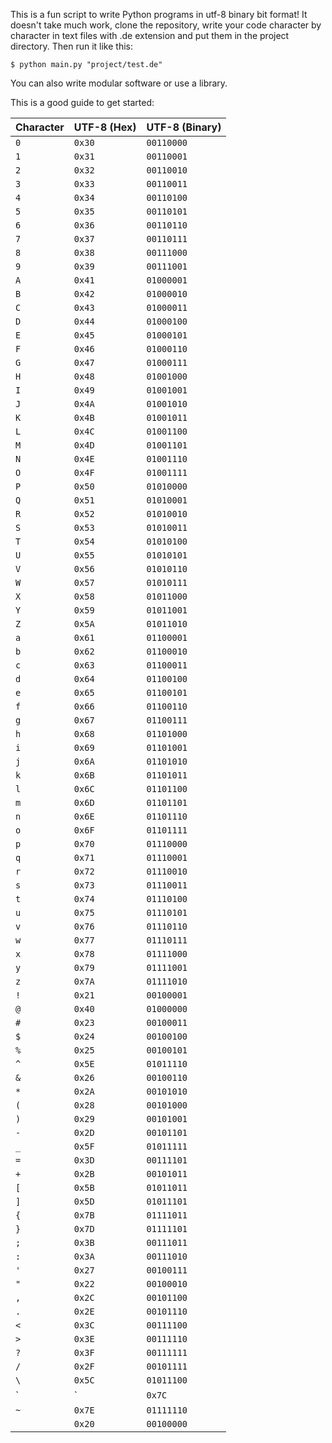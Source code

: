 This is a fun script to write Python programs in utf-8 binary bit format!
It doesn't take much work, clone the repository, write your code character by character in text files with .de extension and put them in the project directory. Then run it like this:
```
$ python main.py "project/test.de"
```

You can also write modular software or use a library.

This is a good guide to get started:

| Character |  UTF-8 (Hex) |  UTF-8 (Binary) |
| ------- | -------------- | ----------------- |
| `0`     | `0x30`         | `00110000`        |
| `1`     | `0x31`         | `00110001`        |
| `2`     | `0x32`         | `00110010`        |
| `3`     | `0x33`         | `00110011`        |
| `4`     | `0x34`         | `00110100`        |
| `5`     | `0x35`         | `00110101`        |
| `6`     | `0x36`         | `00110110`        |
| `7`     | `0x37`         | `00110111`        |
| `8`     | `0x38`         | `00111000`        |
| `9`     | `0x39`         | `00111001`        |
| `A`     | `0x41`         | `01000001`        |
| `B`     | `0x42`         | `01000010`        |
| `C`     | `0x43`         | `01000011`        |
| `D`     | `0x44`         | `01000100`        |
| `E`     | `0x45`         | `01000101`        |
| `F`     | `0x46`         | `01000110`        |
| `G`     | `0x47`         | `01000111`        |
| `H`     | `0x48`         | `01001000`        |
| `I`     | `0x49`         | `01001001`        |
| `J`     | `0x4A`         | `01001010`        |
| `K`     | `0x4B`         | `01001011`        |
| `L`     | `0x4C`         | `01001100`        |
| `M`     | `0x4D`         | `01001101`        |
| `N`     | `0x4E`         | `01001110`        |
| `O`     | `0x4F`         | `01001111`        |
| `P`     | `0x50`         | `01010000`        |
| `Q`     | `0x51`         | `01010001`        |
| `R`     | `0x52`         | `01010010`        |
| `S`     | `0x53`         | `01010011`        |
| `T`     | `0x54`         | `01010100`        |
| `U`     | `0x55`         | `01010101`        |
| `V`     | `0x56`         | `01010110`        |
| `W`     | `0x57`         | `01010111`        |
| `X`     | `0x58`         | `01011000`        |
| `Y`     | `0x59`         | `01011001`        |
| `Z`     | `0x5A`         | `01011010`        |
| `a`     | `0x61`         | `01100001`        |
| `b`     | `0x62`         | `01100010`        |
| `c`     | `0x63`         | `01100011`        |
| `d`     | `0x64`         | `01100100`        |
| `e`     | `0x65`         | `01100101`        |
| `f`     | `0x66`         | `01100110`        |
| `g`     | `0x67`         | `01100111`        |
| `h`     | `0x68`         | `01101000`        |
| `i`     | `0x69`         | `01101001`        |
| `j`     | `0x6A`         | `01101010`        |
| `k`     | `0x6B`         | `01101011`        |
| `l`     | `0x6C`         | `01101100`        |
| `m`     | `0x6D`         | `01101101`        |
| `n`     | `0x6E`         | `01101110`        |
| `o`     | `0x6F`         | `01101111`        |
| `p`     | `0x70`         | `01110000`        |
| `q`     | `0x71`         | `01110001`        |
| `r`     | `0x72`         | `01110010`        |
| `s`     | `0x73`         | `01110011`        |
| `t`     | `0x74`         | `01110100`        |
| `u`     | `0x75`         | `01110101`        |
| `v`     | `0x76`         | `01110110`        |
| `w`     | `0x77`         | `01110111`        |
| `x`     | `0x78`         | `01111000`        |
| `y`     | `0x79`         | `01111001`        |
| `z`     | `0x7A`         | `01111010`        |
| `!`     | `0x21`         | `00100001`        |
| `@`     | `0x40`         | `01000000`        |
| `#`     | `0x23`         | `00100011`        |
| `$`     | `0x24`         | `00100100`        |
| `%`     | `0x25`         | `00100101`        |
| `^`     | `0x5E`         | `01011110`        |
| `&`     | `0x26`         | `00100110`        |
| `*`     | `0x2A`         | `00101010`        |
| `(`     | `0x28`         | `00101000`        |
| `)`     | `0x29`         | `00101001`        |
| `-`     | `0x2D`         | `00101101`        |
| `_`     | `0x5F`         | `01011111`        |
| `=`     | `0x3D`         | `00111101`        |
| `+`     | `0x2B`         | `00101011`        |
| `[`     | `0x5B`         | `01011011`        |
| `]`     | `0x5D`         | `01011101`        |
| `{`     | `0x7B`         | `01111011`        |
| `}`     | `0x7D`         | `01111101`        |
| `;`     | `0x3B`         | `00111011`        |
| `:`     | `0x3A`         | `00111010`        |
| `'`     | `0x27`         | `00100111`        |
| `"`     | `0x22`         | `00100010`        |
| `,`     | `0x2C`         | `00101100`        |
| `.`     | `0x2E`         | `00101110`        |
| `<`     | `0x3C`         | `00111100`        |
| `>`     | `0x3E`         | `00111110`        |
| `?`     | `0x3F`         | `00111111`        |
| `/`     | `0x2F`         | `00101111`        |
| `\`     | `0x5C`         | `01011100`        |
| `|`     | `0x7C`         | `01111100`        |
| `~`     | `0x7E`         | `01111110`        |
| ` `     | `0x20`         | `00100000`        |
